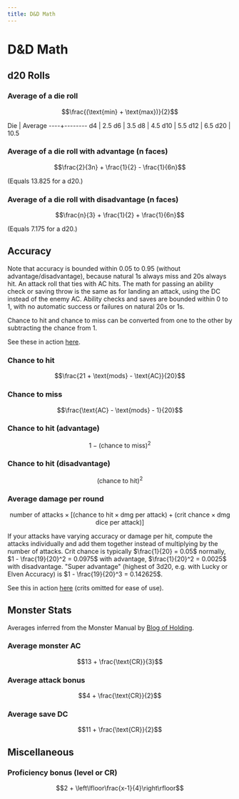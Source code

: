 ```yaml
---
title: D&D Math
---
```


# D&D Math

## d20 Rolls

### Average of a die roll

$$\frac{(\text{min} + \text{max})}{2}$$

Die | Average
----+--------
d4  | 2.5
d6  | 3.5
d8  | 4.5
d10 | 5.5
d12 | 6.5
d20 | 10.5

### Average of a die roll with advantage (n faces)

$$\frac{2}{3n} + \frac{1}{2} - \frac{1}{6n}$$

(Equals 13.825 for a d20.)

### Average of a die roll with disadvantage (n faces)

$$\frac{n}{3} + \frac{1}{2} + \frac{1}{6n}$$

(Equals 7.175 for a d20.)

## Accuracy

Note that accuracy is bounded within 0.05 to 0.95 (without advantage/disadvantage), because natural 1s always miss and 20s always hit. An attack roll that ties with AC hits. The math for passing an ability check or saving throw is the same as for landing an attack, using the DC instead of the enemy AC. Ability checks and saves are bounded within 0 to 1, with no automatic success or failures on natural 20s or 1s.

Chance to hit and chance to miss can be converted from one to the other by subtracting the chance from 1.

See these in action [here](https://www.desmos.com/calculator/ztkuvo32nt).

### Chance to hit

$$\frac{21 + \text{mods} - \text{AC}}{20}$$

### Chance to miss

$$\frac{\text{AC} - \text{mods} - 1}{20}$$


### Chance to hit (advantage)

$$1 - (\text{chance to miss})^2$$

### Chance to hit (disadvantage)

$$(\text{chance to hit})^2$$

### Average damage per round

$$\text{number of attacks} \times \left\lbrack (\text{chance to hit} \times \text{dmg per attack}) + (\text{crit chance} \times \text{dmg dice per attack}) \right\rbrack$$

If your attacks have varying accuracy or damage per hit, compute the attacks individually and add them together instead of multiplying by the number of attacks. Crit chance is typically $\frac{1}{20} = 0.05$ normally, $1 - \frac{19}{20}^2 = 0.0975$ with advantage, $\frac{1}{20}^2 = 0.0025$ with disadvantage. "Super advantage" (highest of 3d20, e.g. with Lucky or Elven Accuracy) is $1 - \frac{19}{20}^3 = 0.142625$.

See this in action [here](https://www.desmos.com/calculator/nionuv71sl) (crits omitted for ease of use).

## Monster Stats

Averages inferred from the Monster Manual by [Blog of Holding](https://blogofholding.com/?p=7338).

### Average monster AC

$$13 + \frac{\text{CR}}{3}$$

### Average attack bonus

$$4 + \frac{\text{CR}}{2}$$

### Average save DC

$$11 + \frac{\text{CR}}{2}$$

## Miscellaneous

### Proficiency bonus (level or CR)

$$2 + \left\lfloor\frac{x-1}{4}\right\rfloor$$
